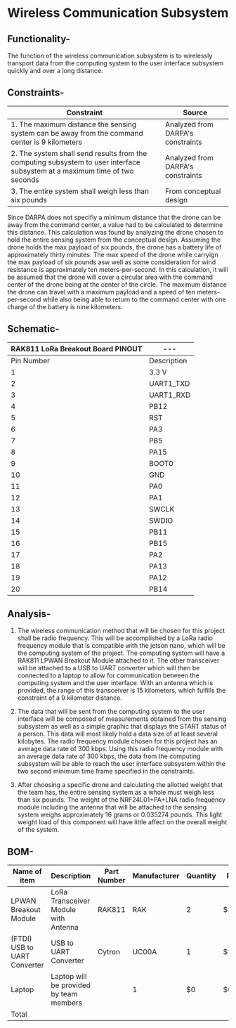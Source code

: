 # Wireless Communication Subsystem

## Functionality- 
The function of the wireless communication subsystem is to wirelessly transport data from the computing system to the user interface subsystem quickly and over a long distance. 

## Constraints- 
| Constraint | Source |
|------------|--------|
| 1. The maximum distance the sensing system can be away from the command center is 9 kilometers | Analyzed from DARPA's constraints |
| 2. The system shall send results from the computing subsystem to user interface subsystem at a maximum time of two seconds | Analyzed from DARPA's constraints |
| 3. The entire system shall weigh less than six pounds| From conceptual design |

Since DARPA does not specifiy a minimum distance that the drone can be away from the command center, a value had to be calculated to determine this distance. This calculation was found by analyzing the drone chosen to hold the entire sensing system from the conceptual design. Assuming the drone holds the max payload of six pounds, the drone has a battery life of approximately thirty minutes. The max speed of the drone while carryign the max payload of six pounds asw well as some consideration for wind resistance is approximately ten meters-per-second. In this calculation, it will be assumed that the drone will cover a circular area with the command center of the drone being at the center of the circle. The maximum distance the drone can travel with a maximum payload and a speed of ten meters-per-second while also being able to return to the command center with one charge of the battery is nine kilometers.

## Schematic- 



| RAK811 LoRa Breakout Board PINOUT |---|
|-----------------------------------|---|
| Pin Number | Description |
| 1 | 3.3 V |
| 2 | UART1_TXD |
| 3 | UART1_RXD |
| 4 | PB12 |
| 5 | RST |
| 6 | PA3 |
| 7 | PB5 |
| 8 | PA15 |
| 9 | BOOT0 |
| 10 | GND |
| 11 | PA0 |
| 12 | PA1 |
| 13 | SWCLK |
| 14 | SWDIO |
| 15 | PB11 |
| 16 | PB15 |
| 17 | PA2 |
| 18 | PA13 |
| 19 | PA12 |
| 20 | PB14 |

## Analysis-
1. The wireless communication method that will be chosen for this project shall be radio frequency. This will be accomplished by a LoRa radio frequency module that is compatible with the jetson nano, which will be the computing system of the project. The computing system will have a RAK811 LPWAN Breakout Module attached to it. The other transceiver will be attached to a USB to UART converter which will then be connected to a laptop to allow for communication between the computing system and the user interface.  With an antenna which is provided, the range of this transceiver is 15 kilometers, which fulfills the constraint of a 9 kilometer distance.

2. The data that will be sent from the computing system to the user interface will be composed of measurements obtained from the sensing subsystem as well as a simple graphic that displays the START status of a person. This data will most likely hold a data size of at least several kilobytes. The radio frequency module chosen for this project has an average data rate of 300 kbps. Using this radio frequency module with an average data rate of 300 kbps,  the data from the computing subsystem will be able to reach the user interface subsystem within the two second minimum time frame specified in the constraints.

3. After choosing a specific drone and calculating the allotted weight that the team has, the entire sensing system as a whole must weigh less than six pounds. The weight of the NRF24L01+PA+LNA radio frequency module including the antenna that will be attached to the sensing system weighs approximately 16 grams or 0.035274 pounds. This light weight load of this component will have little affect on the overall weight of the system.

## BOM-

| Name of item | Description | Part Number | Manufacturer | Quantity | Price | Total |
|--------------|-------------|-------------|--------------|----------|-------|-------|
| LPWAN Breakout Module  | LoRa Transceiver Module with Antenna | RAK811 | RAK | 2 | $15.00 | $30.00 |
| (FTDI) USB to UART Converter | USB to UART Converter | Cytron | UC00A | 1 | $10.25 | $10.25 |
| Laptop | Laptop will be provided by team members | | 1 | $0 | $0 |
| Total |  |  |  |  |  | $40.25 |
